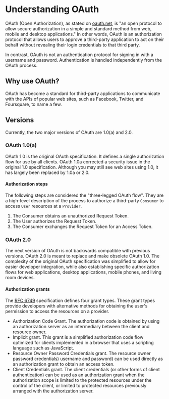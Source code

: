 # Understanding OAuth

OAuth (Open Authorization), as stated on [oauth.net](http://oauth.net), is "an open protocol to allow secure authorization in a simple and standard method from web, mobile and desktop applications." In other words, OAuth is an authorization protocol that allows users to approve a third-party application to act on their behalf without revealing their login credentials to that third party. 

In contrast, OAuth is not an authentication protocol for signing in with a username and password. Authentication is handled independently from the OAuth process. 


## Why use OAuth?

OAuth has become a standard for third-party applications to communicate with the APIs of popular web sites, such as Facebook, Twitter, and Foursquare, to name a few. 


## Versions
Currently, the two major versions of OAuth are 1.0(a) and 2.0.

### OAuth 1.0(a)

OAuth 1.0 is the original OAuth specification. It defines a single authorization flow for use by all clients. OAuth 1.0a corrected a security issue in the original 1.0 specification. Although you may still see web sites using 1.0, it has largely been replaced by 1.0a or 2.0.

#### Authorization steps

The following steps are considered the "three-legged OAuth flow". They are a high-level description of the process to authorize a third-party `Consumer` to access `User` resources at a `Provider`.

 1. The Consumer obtains an unauthorized Request Token.
 2. The User authorizes the Request Token.
 3. The Consumer exchanges the Request Token for an Access Token.


### OAuth 2.0

The next version of OAuth is not backwards compatible with previous versions. OAuth 2.0 is meant to replace and make obsolete OAuth 1.0. The complexity of the original OAuth specification was simplified to allow for easier developer integration, while also establishing specific authorization flows for web applications, desktop applications, mobile phones, and living room devices.

#### Authorization grants

The [RFC 6749](http://tools.ietf.org/html/rfc6749#section-1.3) specification defines four grant types. These grant types provide developers with alternative methods for obtaining the user's permission to access the resources on a provider. 

 - Authorization Code Grant. The authorization code is obtained by using an authorization server as an intermediary between the client and resource owner.
 - Implicit grant. This grant is a simplified authorization code flow optimized
   for clients implemented in a browser that uses a scripting language such as JavaScript.
 - Resource Owner Password Credentials grant. The resource owner password credentials) username and password) can be used directly as an authorization grant to obtain an access
   token.
 - Client Credentials grant. The client credentials (or other forms of client authentication) can be used as an authorization grant when the authorization scope is limited to the protected resources under the control of the client, or limited to protected resources previously arranged with the authorization server.
